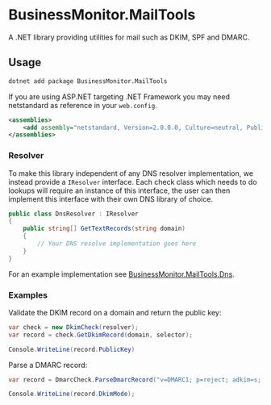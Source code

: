# BusinessMonitor.MailTools

A .NET library providing utilities for mail such as DKIM, SPF and DMARC.

## Usage

```bash
dotnet add package BusinessMonitor.MailTools
```

If you are using ASP.NET targeting .NET Framework you may need netstandard as reference in your `web.config`.

```xml
<assemblies>
    <add assembly="netstandard, Version=2.0.0.0, Culture=neutral, PublicKeyToken=cc7b13ffcd2ddd51" />
</assemblies>
```

### Resolver

To make this library independent of any DNS resolver implementation, we instead provide a `IResolver` interface.
Each check class which needs to do lookups will require an instance of this interface, the user can then implement this interface with their own DNS library of choice.

```cs
public class DnsResolver : IResolver
{
    public string[] GetTextRecords(string domain)
    {
        // Your DNS resolve implementation goes here
    }
}
```

For an example implementation see [BusinessMonitor.MailTools.Dns](BusinessMonitor.MailTools.Dns/).

### Examples

Validate the DKIM record on a domain and return the public key:

```cs
var check = new DkimCheck(resolver);
var record = check.GetDkimRecord(domain, selector);

Console.WriteLine(record.PublicKey)
```

Parse a DMARC record:

```cs
var record = DmarcCheck.ParseDmarcRecord("v=DMARC1; p=reject; adkim=s; aspf=s");

Console.WriteLine(record.DkimMode);
```